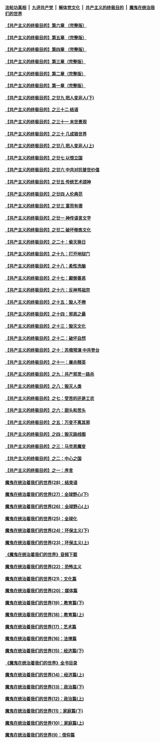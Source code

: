 

####  [法轮功真相](../../../../basic/blob/master/README.md?t=04120701) &nbsp;|&nbsp; [九评共产党](../../../../9ping.md/blob/master/README.md?t=04120701) &nbsp;|&nbsp; [解体党文化](../../../../jtdwh.md/blob/master/README.md?t=04120701)  &nbsp;|&nbsp; [共产主义的终极目的](../../../../gczydzjmd.md/blob/master/README.md?t=04120701) &nbsp;|&nbsp; [魔鬼在统治我们的世界](../../../../mgztzwmdsj.md/blob/master/README.md?t=04120701) 

#### [【共产主义的终极目的】第六章 （完整版）](../pages/nsc422/n11428913.md?t=04120701) 

#### [【共产主义的终极目的】第五章 （完整版）](../pages/nsc422/n11428912.md?t=04120701) 

#### [【共产主义的终极目的】第四章 （完整版）](../pages/nsc422/n11428907.md?t=04120701) 

#### [【共产主义的终极目的】第三章（完整版）](../pages/nsc422/n11428848.md?t=04120701) 

#### [【共产主义的终极目的】第二章（完整版）](../pages/nsc422/n11428831.md?t=04120701) 

#### [【共产主义的终极目的】第一章（完整版）](../pages/nsc422/n11417651.md?t=04120701) 

#### [【共产主义的终极目的】之廿九 把人变非人(下)](../pages/nsc422/n11344140.md?t=04120701) 

#### [【共产主义的终极目的】之三十二 结语](../pages/nsc422/n11360535.md?t=04120701) 

#### [【共产主义的终极目的】之三十一 末世景观](../pages/nsc422/n11351129.md?t=04120701) 

#### [【共产主义的终极目的】之三十 几成狼世界](../pages/nsc422/n11348280.md?t=04120701) 

#### [【共产主义的终极目的】之廿八 把人变非人(上)](../pages/nsc422/n11340492.md?t=04120701) 

#### [【共产主义的终极目的】之廿七 以恨立国](../pages/nsc422/n11336944.md?t=04120701) 

#### [【共产主义的终极目的】之廿六 中共对抗普世价值](../pages/nsc422/n11324785.md?t=04120701) 

#### [【共产主义的终极目的】之廿五 传统艺术颂神](../pages/nsc422/n11296396.md?t=04120701) 

#### [【共产主义的终极目的】之廿四 人伦典范](../pages/nsc422/n11296397.md?t=04120701) 

#### [【共产主义的终极目的】之廿三 富而有德](../pages/nsc422/n11283598.md?t=04120701) 

#### [【共产主义的终极目的】之廿一 神传语言文字](../pages/nsc422/n11263265.md?t=04120701) 

#### [【共产主义的终极目的】之廿二 破坏修炼文化](../pages/nsc422/n11245728.md?t=04120701) 

#### [【共产主义的终极目的】之二十：偷天换日](../pages/nsc422/n11238846.md?t=04120701) 

#### [【共产主义的终极目的】之十九：打开地狱门](../pages/nsc422/n11206376.md?t=04120701) 

#### [【共产主义的终极目的】之十八：柔性洗脑](../pages/nsc422/n11199994.md?t=04120701) 

#### [【共产主义的终极目的】之十七：颠倒善恶](../pages/nsc422/n11179782.md?t=04120701) 

#### [【共产主义的终极目的】之十六：反神骂祖宗](../pages/nsc422/n11166798.md?t=04120701) 

#### [【共产主义的终极目的】之十五：毁人不倦](../pages/nsc422/n11166792.md?t=04120701) 

#### [【共产主义的终极目的】之十四：邪恶之最](../pages/nsc422/n11150249.md?t=04120701) 

#### [【共产主义的终极目的】之十三：毁灭文化](../pages/nsc422/n11135227.md?t=04120701) 

#### [【共产主义的终极目的】之十二：破坏自然](../pages/nsc422/n11135214.md?t=04120701) 

#### [【共产主义的终极目的】之十：苏俄预演 中共登台](../pages/nsc422/n11118424.md?t=04120701) 

#### [【共产主义的终极目的】之十一：屠杀精英](../pages/nsc422/n11118442.md?t=04120701) 

#### [【共产主义的终极目的】之九：共产邪灵一路杀](../pages/nsc422/n11114139.md?t=04120701) 

#### [【共产主义的终极目的】之八：毁灭人类](../pages/nsc422/n11108503.md?t=04120701) 

#### [【共产主义的终极目的】之七：受苦的还是工农](../pages/nsc422/n11101809.md?t=04120701) 

#### [【共产主义的终极目的】之六：甜头和苦头](../pages/nsc422/n11096971.md?t=04120701) 

#### [【共产主义的终极目的】之五：万变不离其邪](../pages/nsc422/n11091285.md?t=04120701) 

#### [【共产主义的终极目的】之四：毁灭路线图](../pages/nsc422/n11086284.md?t=04120701) 

#### [【共产主义的终极目的】之三：马克思魔变](../pages/nsc422/n11061941.md?t=04120701) 

#### [【共产主义的终极目的】之二：中心之国](../pages/nsc422/n11047728.md?t=04120701) 

#### [【共产主义的终极目的】之一：序言](../pages/nsc422/n11086077.md?t=04120701) 

#### [魔鬼在统治着我们的世界(28)：结束语](../pages/nsc422/n10936246.md?t=04120701) 

#### [魔鬼在统治着我们的世界(27)：全球野心(下)](../pages/nsc422/n10928319.md?t=04120701) 

#### [魔鬼在统治着我们的世界(26)：全球野心(上)](../pages/nsc422/n10900318.md?t=04120701) 

#### [魔鬼在统治着我们的世界(25)：全球化](../pages/nsc422/n10788205.md?t=04120701) 

#### [魔鬼在统治着我们的世界(24)：环保主义(下)](../pages/nsc422/n10695307.md?t=04120701) 

#### [魔鬼在统治着我们的世界(23)：环保主义(上)](../pages/nsc422/n10688613.md?t=04120701) 

#### [《魔鬼在统治着我们的世界》音频下载](../pages/nsc422/n10635553.md?t=04120701) 

#### [魔鬼在统治着我们的世界(22)：恐怖主义](../pages/nsc422/n10614727.md?t=04120701) 

#### [魔鬼在统治着我们的世界(21)：文化篇](../pages/nsc422/n10597706.md?t=04120701) 

#### [魔鬼在统治着我们的世界(20)：媒体篇](../pages/nsc422/n10586579.md?t=04120701) 

#### [魔鬼在统治着我们的世界(19)：教育篇(下)](../pages/nsc422/n10564808.md?t=04120701) 

#### [魔鬼在统治着我们的世界(18)：教育篇(上)](../pages/nsc422/n10526970.md?t=04120701) 

#### [魔鬼在统治着我们的世界(17)：艺术篇](../pages/nsc422/n10499093.md?t=04120701) 

#### [魔鬼在统治着我们的世界(16)：法律篇](../pages/nsc422/n10485969.md?t=04120701) 

#### [魔鬼在统治着我们的世界(15)：经济篇(下)](../pages/nsc422/n10469975.md?t=04120701) 

#### [《魔鬼在统治着我们的世界》全书目录](../pages/nsc422/n10464261.md?t=04120701) 

#### [魔鬼在统治着我们的世界(14)：经济篇(上)](../pages/nsc422/n10457370.md?t=04120701) 

#### [魔鬼在统治着我们的世界(13)：政治篇(下)](../pages/nsc422/n10448270.md?t=04120701) 

#### [魔鬼在统治着我们的世界(12)：政治篇(上)](../pages/nsc422/n10444576.md?t=04120701) 

#### [魔鬼在统治着我们的世界(11)：家庭篇(下)](../pages/nsc422/n10440961.md?t=04120701) 

#### [魔鬼在统治着我们的世界(10)：家庭篇(上)](../pages/nsc422/n10435448.md?t=04120701) 

#### [魔鬼在统治着我们的世界(9)：信仰篇](../pages/nsc422/n10432159.md?t=04120701) 

